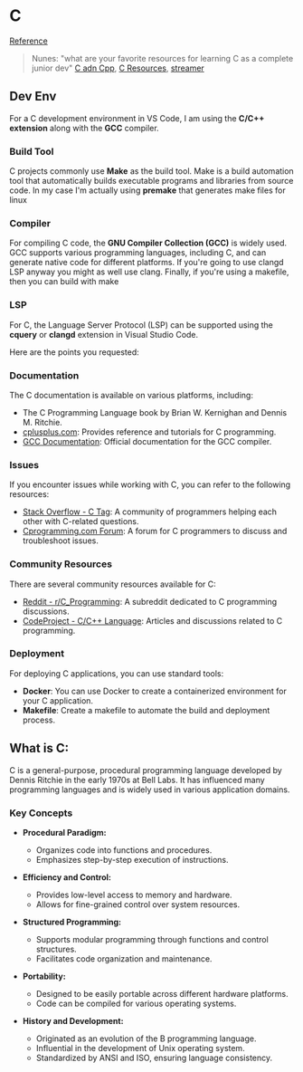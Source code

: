 # C

[Reference]()

> Nunes: "what are your favorite resources for learning C as a complete junior dev"
> [C adn Cpp](cppreference.com), [C Resources](https://github.com/kspalaiologos/C-Learning-Resources), [streamer](https://www.twitch.tv/strager)

## Dev Env

For a C development environment in VS Code, I am using the **C/C++ extension** along with the **GCC** compiler.

### Build Tool

C projects commonly use **Make** as the build tool. Make is a build automation tool that automatically builds executable programs and libraries from source code. In my case I'm actually using **premake** that generates make files for linux

### Compiler

For compiling C code, the **GNU Compiler Collection (GCC)** is widely used. GCC supports various programming languages, including C, and can generate native code for different platforms. If you're going to use clangd LSP anyway you might as well use clang. Finally, if you're using a makefile, then you can build with make

### LSP

For C, the Language Server Protocol (LSP) can be supported using the **cquery** or **clangd** extension in Visual Studio Code.

Here are the points you requested:

### Documentation

The C documentation is available on various platforms, including:

- The C Programming Language book by Brian W. Kernighan and Dennis M. Ritchie.
- [cplusplus.com](http://www.cplusplus.com/doc/): Provides reference and tutorials for C programming.
- [GCC Documentation](https://gcc.gnu.org/onlinedocs/): Official documentation for the GCC compiler.

### Issues

If you encounter issues while working with C, you can refer to the following resources:

- [Stack Overflow - C Tag](https://stackoverflow.com/questions/tagged/c): A community of programmers helping each other with C-related questions.
- [Cprogramming.com Forum](http://cboard.cprogramming.com/): A forum for C programmers to discuss and troubleshoot issues.

### Community Resources

There are several community resources available for C:

- [Reddit - r/C_Programming](https://www.reddit.com/r/c_programming/): A subreddit dedicated to C programming discussions.
- [CodeProject - C/C++ Language](https://www.codeproject.com/): Articles and discussions related to C programming.

### Deployment

For deploying C applications, you can use standard tools:

- **Docker**: You can use Docker to create a containerized environment for your C application.
- **Makefile**: Create a makefile to automate the build and deployment process.

## What is C:

C is a general-purpose, procedural programming language developed by Dennis Ritchie in the early 1970s at Bell Labs. It has influenced many programming languages and is widely used in various application domains.

### Key Concepts

- **Procedural Paradigm:**

  - Organizes code into functions and procedures.
  - Emphasizes step-by-step execution of instructions.

- **Efficiency and Control:**

  - Provides low-level access to memory and hardware.
  - Allows for fine-grained control over system resources.

- **Structured Programming:**

  - Supports modular programming through functions and control structures.
  - Facilitates code organization and maintenance.

- **Portability:**

  - Designed to be easily portable across different hardware platforms.
  - Code can be compiled for various operating systems.

- **History and Development:**

  - Originated as an evolution of the B programming language.
  - Influential in the development of Unix operating system.
  - Standardized by ANSI and ISO, ensuring language consistency.
